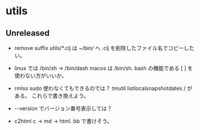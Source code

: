 # utils

## Unreleased
* remove suffix
  utils/*.clj は ~/bin/ へ .clj を削除したファイル名でコピーしたい。

* linux では /bin/sh -> /bin/dash
  macos は /bin/sh.
  bash の機能である [ ] を使わない方がいいか。

* rmlss
  sudo 使わなくてもできるのでは？
  tmutil listlocalsnapshotdates / がある。
  これらで書き換えよう。

* --version でバージョン番号表示しては？

* c2html
  c -> md -> html. bb で書けそう。
